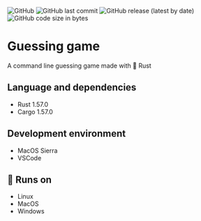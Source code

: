 ![GitHub](https://img.shields.io/github/license/ruben69695/guessing-game?color=purple)
![GitHub last commit](https://img.shields.io/github/last-commit/ruben69695/guessing-game)
![GitHub release (latest by date)](https://img.shields.io/github/v/release/ruben69695/guessing-game?color=purple)
![GitHub code size in bytes](https://img.shields.io/github/languages/code-size/ruben69695/guessing-game?color=purple)

# Guessing game
A command line guessing game made with 🦀 Rust

## Language and dependencies
- Rust 1.57.0
- Cargo 1.57.0

## Development environment
- MacOS Sierra
- VSCode

## 🚀 Runs on
- Linux
- MacOS
- Windows
